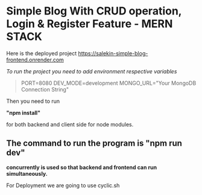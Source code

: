 # Simple Blog With CRUD operation, Login & Register Feature - MERN STACK
Here is the deployed project https://salekin-simple-blog-frontend.onrender.com

*To run the project you need to add environment respective variables*

>PORT=8080
DEV_MODE=development
MONGO_URL="Your MongoDB Connection String"

Then you need to run 

**"npm install"**

 for both backend and client side for node modules.

## The command to run the program is "npm run dev"
**concurrently is used so that backend and frontend can run simultaneously.** 

For Deployment we are going to use cyclic.sh 
